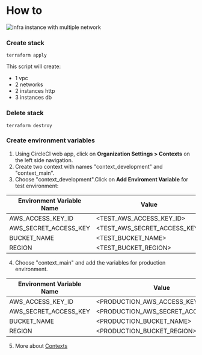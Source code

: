 # How to

![infra instance with multiple network](./img/03-multiple-network.png "infra instance with multiple network")

### Create stack

```
terraform apply
```

This script will create:
-   1 vpc
-   2 networks
-   2 instances http
-   3 instances db

### Delete stack

```
terraform destroy
```

### Create environment variables

1. Using CircleCI web app, click on **Organization Settings > Contexts** on the left side navigation.
2. Create two context with names "context_development" and "context_main".
3. Choose "context_development".Click on **Add Enviroment Variable** for test environment:

| Environment Variable Name   |Value|
| --- | --- |
| AWS_ACCESS_KEY_ID          | <TEST_AWS_ACCESS_KEY_ID> |
| AWS_SECRET_ACCESS_KEY      | <TEST_AWS_SECRET_ACCESS_KEY> |
| BUCKET_NAME                | <TEST_BUCKET_NAME> |
| REGION                     | <TEST_BUCKET_REGION> |

4. Choose "context_main" and add the variables for production environment.

| Environment Variable Name   |Value|
| --- | --- |
| AWS_ACCESS_KEY_ID          | <PRODUCTION_AWS_ACCESS_KEY_ID> |
| AWS_SECRET_ACCESS_KEY      | <PRODUCTION_AWS_SECRET_ACCESS_KEY> |
| BUCKET_NAME                | <PRODUCTION_BUCKET_NAME> |
| REGION                     | <PRODUCTION_BUCKET_REGION> |

5. More about [Contexts](https://circleci.com/docs/env-vars/#contexts)
     
